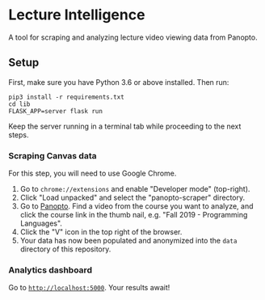 # Lecture Intelligence

A tool for scraping and analyzing lecture video viewing data from Panopto.

## Setup

First, make sure you have Python 3.6 or above installed. Then run:

```
pip3 install -r requirements.txt
cd lib
FLASK_APP=server flask run
```

Keep the server running in a terminal tab while proceeding to the next steps.

### Scraping Canvas data

For this step, you will need to use Google Chrome.

1. Go to `chrome://extensions` and enable "Developer mode" (top-right).
2. Click "Load unpacked" and select the "panopto-scraper" directory.
3. Go to [Panopto](https://stanford-pilot.hosted.panopto.com/Panopto/Pages/Sessions/List.aspx#isSharedWithMe=true). Find a video from the course you want to analyze, and click the course link in the thumb nail, e.g. "Fall 2019 - Programming Languages".
4. Click the "V" icon in the top right of the browser.
5. Your data has now been populated and anonymized into the `data` directory of this repository.

### Analytics dashboard

Go to [`http://localhost:5000`](http://localhost:5000). Your results await!
